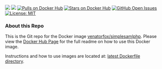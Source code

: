 [![](https://images.microbadger.com/badges/version/venatorfox/simplesamlphp:1.17.8.svg)](https://github.com/Venator-Fox/docker-simplesamlphp/network "View Network") [![](https://images.microbadger.com/badges/image/venatorfox/simplesamlphp:1.17.8.svg)](https://microbadger.com/images/venatorfox/simplesamlphp:1.17.8 "View layer metadata on MicroBadger") [![Pulls on Docker Hub](https://img.shields.io/docker/pulls/venatorfox/simplesamlphp.svg)](https://hub.docker.com/r/venatorfox/simplesamlphp)  [![Stars on Docker Hub](https://img.shields.io/docker/stars/venatorfox/simplesamlphp.svg)](https://hub.docker.com/r/venatorfox/simplesamlphp) [![GitHub Open Issues](https://img.shields.io/github/issues/Venator-Fox/docker-simplesamlphp.svg)](https://github.com/Venator-Fox/docker-simplesamlphp/issues) [![License: MIT](https://img.shields.io/badge/License-MIT-yellow.svg)](https://opensource.org/licenses/MIT)

### About this Repo

This is the Git repo for the Docker image [venatorfox/simplesamlphp](https://hub.docker.com/r/venatorfox/simplesamlphp/). Please view the [Docker Hub Page](https://hub.docker.com/r/venatorfox/simplesamlphp/) for the full readme on how to use this Docker image.

Instructions and how to use images are located at: [latest Dockerfile directory](https://github.com/Venator-Fox/docker-simplesamlphp/tree/master/1.17.8).
